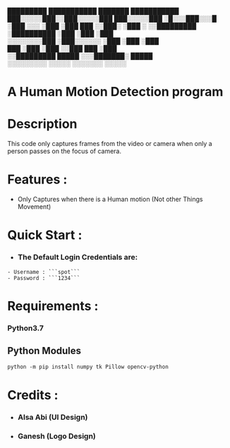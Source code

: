   █████████  ███████████     ███████    ███████████
 ███░░░░░███░░███░░░░░███  ███░░░░░███ ░█░░░███░░░█
░███    ░░░  ░███    ░███ ███     ░░███░   ░███  ░ 
░░█████████  ░██████████ ░███      ░███    ░███    
 ░░░░░░░░███ ░███░░░░░░  ░███      ░███    ░███    
 ███    ░███ ░███        ░░███     ███     ░███    
░░█████████  █████        ░░░███████░      █████   
 ░░░░░░░░░  ░░░░░           ░░░░░░░       ░░░░░    

# A Human Motion Detection program

# Description
   This code only captures frames from the video or camera
   when only a person passes on the focus of camera.

# Features :
   - Only Captures when there is a Human motion (Not other Things Movement)

# Quick Start :
   - ### The Default Login Credentials are:
	- Username : ```spot```
	- Password : ```1234```

# Requirements :
   ### Python3.7
   ## Python Modules
```python -m pip install numpy tk Pillow opencv-python```

# Credits :
   - ### Alsa Abi (UI Design)
   - ### Ganesh (Logo Design)
